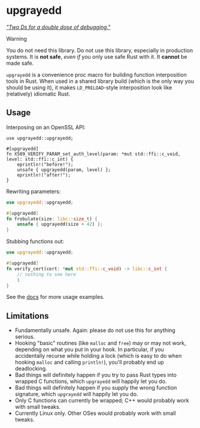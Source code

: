 # upgrayedd

[*"Two Ds for a double dose of debugging."*](https://www.youtube.com/watch?v=Gf9i23KPGKk)

> [!WARNING]
> You do not need this library. Do not use this library, especially in production
> systems. It is **not safe**, *even if* you only use safe Rust with it.
> It **cannot** be made safe.

`upgrayedd` is a convenience proc macro for building function interposition
tools in Rust. When used in a shared library build (which is the only
way you should be using it), it makes `LD_PRELOAD`-style interposition
look like (relatively) idiomatic Rust.

## Usage

Interposing on an OpenSSL API:

```rust,no_run
use upgrayedd::upgrayedd;

#[upgrayedd]
fn X509_VERIFY_PARAM_set_auth_level(param: *mut std::ffi::c_void, level: std::ffi::c_int) {
    eprintln!("before!");
    unsafe { upgrayedd(param, level) };
    eprintln!("after!");
}
```

Rewriting parameters:

```rust
use upgrayedd::upgrayedd;

#[upgrayedd]
fn frobulate(size: libc::size_t) {
    unsafe { upgrayedd(size + 42) };
}
```

Stubbing functions out:

```rust
use upgrayedd::upgrayedd;

#[upgrayedd]
fn verify_cert(cert: *mut std::ffi::c_void) -> libc::c_int {
    // nothing to see here
    1
}
```

See the [docs] for more usage examples.

[docs]: https://docs.rs/upgrayedd

## Limitations

* Fundamentally unsafe. Again: please do not use this for anything serious.
* Hooking "basic" routines (like `malloc` and `free`) may or may not work,
  depending on what you put in your hook. In particular, if you accidentally
  recurse while holding a lock (which is easy to do when hooking `malloc`
  and calling `println!`), you'll probably end up deadlocking.
* Bad things will definitely happen if you try to pass Rust types into
  wrapped C functions, which `upgrayedd` will happily let you do.
* Bad things will definitely happen if you supply the wrong function
  signature, which `upgrayedd` will happily let you do.
* Only C functions can currently be wrapped; C++ would probably work with small
  tweaks.
* Currently Linux only. Other OSes would probably work with small tweaks.

